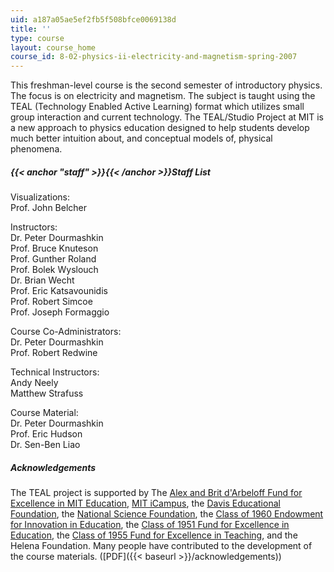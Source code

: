 ```yaml
---
uid: a187a05ae5ef2fb5f508bfce0069138d
title: ''
type: course
layout: course_home
course_id: 8-02-physics-ii-electricity-and-magnetism-spring-2007
---
```

This freshman-level course is the second semester of introductory physics. The focus is on electricity and magnetism. The subject is taught using the TEAL (Technology Enabled Active Learning) format which utilizes small group interaction and current technology. The TEAL/Studio Project at MIT is a new approach to physics education designed to help students develop much better intuition about, and conceptual models of, physical phenomena.

##### {{< anchor "staff" >}}{{< /anchor >}}Staff List

Visualizations:  
Prof. John Belcher

Instructors:  
Dr. Peter Dourmashkin  
Prof. Bruce Knuteson  
Prof. Gunther Roland  
Prof. Bolek Wyslouch  
Dr. Brian Wecht  
Prof. Eric Katsavounidis  
Prof. Robert Simcoe  
Prof. Joseph Formaggio

Course Co-Administrators:  
Dr. Peter Dourmashkin  
Prof. Robert Redwine

Technical Instructors:  
Andy Neely  
Matthew Strafuss

Course Material:  
Dr. Peter Dourmashkin  
Prof. Eric Hudson  
Dr. Sen-Ben Liao

##### Acknowledgements

The TEAL project is supported by The [Alex and Brit d'Arbeloff Fund for Excellence in MIT Education](http://web.mit.edu/newsoffice/1999/darb-0310.html), [MIT iCampus](http://icampus.mit.edu/), the [Davis Educational Foundation](http://www.davisfoundations.org/site/educational.asp), the [National Science Foundation](http://www.nsf.gov/), the [Class of 1960 Endowment for Innovation in Education](http://1960.alumclass.mit.edu/s/1314/clubs-classes-interior.aspx?sid=1314&gid=51&pgid=2684), the [Class of 1951 Fund for Excellence in Education](http://web.mit.edu/acadinfo/alumnifunds/about.html), the [Class of 1955 Fund for Excellence in Teaching](http://web.mit.edu/acadinfo/alumnifunds/about.html), and the Helena Foundation. Many people have contributed to the development of the course materials. ([PDF]({{< baseurl >}}/acknowledgements))

